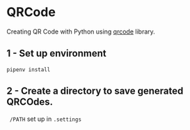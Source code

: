 # QRCode

Creating QR Code with Python using [qrcode](https://pypi.org/project/qrcode/) library.

## 1 - Set up environment
``` pipenv install ```

## 2 - Create a directory to save generated QRCOdes.
``` /PATH``` set up in ````.settings ```` 


